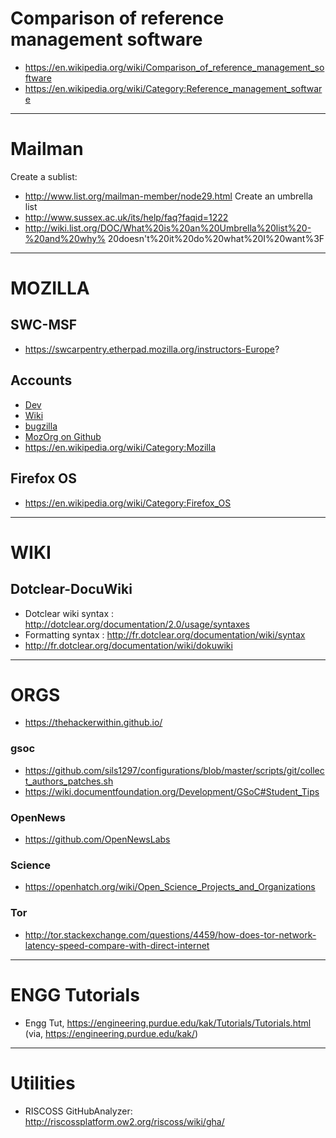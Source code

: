 

# Comparison of reference management software
* https://en.wikipedia.org/wiki/Comparison_of_reference_management_software
* https://en.wikipedia.org/wiki/Category:Reference_management_software

----

# Mailman
Create a sublist:
+ http://www.list.org/mailman-member/node29.html
Create an umbrella list 
+ http://www.sussex.ac.uk/its/help/faq?faqid=1222
+ http://wiki.list.org/DOC/What%20is%20an%20Umbrella%20list%20-%20and%20why%
20doesn't%20it%20do%20what%20I%20want%3F


----

# MOZILLA
## SWC-MSF
+ https://swcarpentry.etherpad.mozilla.org/instructors-Europe?

## Accounts
+ [Dev](https://developer.mozilla.org)
+ [Wiki](https://wiki.mozilla.org/)
+ [bugzilla](https://bugzilla.mozilla.org/)
+ [MozOrg on Github](https://github.com/mozilla/)
+ https://en.wikipedia.org/wiki/Category:Mozilla

## Firefox OS
+ https://en.wikipedia.org/wiki/Category:Firefox_OS

----

# WIKI
## Dotclear-DocuWiki
+ Dotclear wiki syntax : http://dotclear.org/documentation/2.0/usage/syntaxes
+ Formatting syntax : http://fr.dotclear.org/documentation/wiki/syntax
+ http://fr.dotclear.org/documentation/wiki/dokuwiki

----

# ORGS
+ https://thehackerwithin.github.io/

### gsoc
+ https://github.com/sils1297/configurations/blob/master/scripts/git/collect_authors_patches.sh
+ https://wiki.documentfoundation.org/Development/GSoC#Student_Tips

### OpenNews
+ https://github.com/OpenNewsLabs

### Science 
+ https://openhatch.org/wiki/Open_Science_Projects_and_Organizations

### Tor
+ http://tor.stackexchange.com/questions/4459/how-does-tor-network-latency-speed-compare-with-direct-internet

----

# ENGG Tutorials
+ Engg Tut, https://engineering.purdue.edu/kak/Tutorials/Tutorials.html (via, https://engineering.purdue.edu/kak/)

----

# Utilities
+ RISCOSS GitHubAnalyzer: http://riscossplatform.ow2.org/riscoss/wiki/gha/




